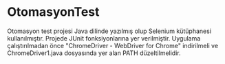# OtomasyonTest
Otomasyon test projesi Java dilinde yazılmış olup Selenium kütüphanesi kullanılmıştır. Projede JUnit fonksiyonlarına yer verilmiştir.
Uygulama çalıştırılmadan önce "ChromeDriver - WebDriver for Chrome" indirilmeli ve ChromeDriver1.java dosyasında yer alan PATH düzeltilmelidir.
